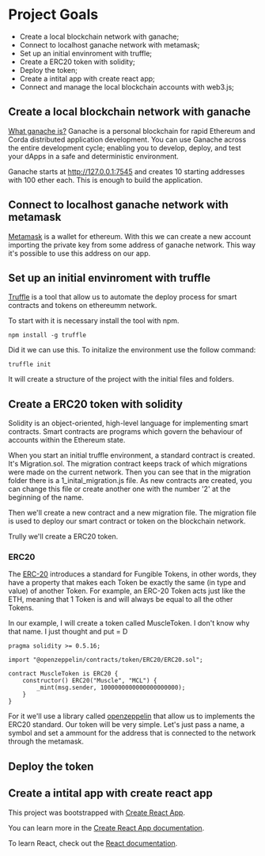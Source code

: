 # Project Goals
- Create a local blockchain network with ganache;
- Connect to localhost ganache network with metamask;
- Set up an initial envinroment with truffle;
- Create a ERC20 token with solidity;
- Deploy the token;
- Create a intital app with create react app;
- Connect and manage the local blockchain accounts with web3.js;

## Create a local blockchain network with ganache

[What ganache is?](https://www.trufflesuite.com/docs/ganache/overview)
Ganache is a personal blockchain for rapid Ethereum and Corda distributed application development. You can use Ganache across the entire development cycle; enabling you to develop, deploy, and test your dApps in a safe and deterministic environment. 

Ganache starts at http://127.0.0.1:7545 and creates 10 starting addresses with 100 ether each.
This is enough to build the application.

## Connect to localhost ganache network with metamask

[Metamask](https://metamask.io/) is a wallet for ethereum. 
With this we can create a new account importing the private key from some address of ganache network.
This way it's possible to use this address on our app.

## Set up an initial envinroment with truffle

[Truffle](https://www.trufflesuite.com/) is a tool that allow us to automate the deploy process for smart contracts and tokens on ethereumm network.

To start with it is necessary install the tool with npm.
```
npm install -g truffle
```

Did it we can use this. To initalize the environment use the follow command:
```
truffle init
```
It will create a structure of the project with the initial files and folders.


## Create a ERC20 token with solidity
Solidity is an object-oriented, high-level language for implementing smart contracts. 
Smart contracts are programs which govern the behaviour of accounts within the Ethereum state.

When you start an initial truffle environment, a standard contract is created. It's Migration.sol.
The migration contract keeps track of which migrations were made on the current network.
Then you can see that in the migration folder there is a 1_inital_migration.js file. As new contracts are
created, you can change this file or create another one with the number '2' at the beginning of the name.

Then we'll create a new contract and a new migration file. The migration file is used to deploy our smart contract
or token on the blockchain network.

Trully we'll create a ERC20 token. 

### ERC20
The [ERC-20](https://ethereum.org/en/developers/docs/standards/tokens/erc-20/) introduces a standard for Fungible Tokens, in other words, they have a property that makes each Token be exactly the same (in type and value) of another Token. For example, an ERC-20 Token acts just like the ETH, meaning that 1 Token is and will always be equal to all the other Tokens.

In our example, I will create a token called MuscleToken. I don't know why that name. I just thought and put = D

```
pragma solidity >= 0.5.16;

import "@openzeppelin/contracts/token/ERC20/ERC20.sol";

contract MuscleToken is ERC20 {
    constructor() ERC20("Muscle", "MCL") {
        _mint(msg.sender, 1000000000000000000000);
    }
}
```

For it we'll use a library called [openzeppelin](https://www.npmjs.com/package/@openzeppelin/contracts) that allow us to implements the ERC20 standard.
Our token will be very simple. Let's just pass a name, a symbol and set a ammount for the address
that is connected to the network through the metamask.

## Deploy the token

## Create a intital app with create react app

This project was bootstrapped with [Create React App](https://github.com/facebook/create-react-app).

You can learn more in the [Create React App documentation](https://facebook.github.io/create-react-app/docs/getting-started).

To learn React, check out the [React documentation](https://reactjs.org/).

